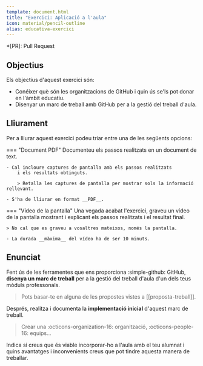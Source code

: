 ```yaml
---
template: document.html
title: "Exercici: Aplicació a l'aula"
icon: material/pencil-outline
alias: educativa-exercici
---
```


*[PR]: Pull Request

## Objectius
Els objectius d'aquest exercici són:

- Conéixer què són les organitzacions de GitHub i
    quin ús se'ls pot donar en l'àmbit educatiu.
- Disenyar un marc de treball amb GitHub
    per a la gestió del treball d'aula.


## Lliurament
Per a lliurar aquest exercici podeu triar entre una de les següents opcions:

=== "Document PDF"
    Documenteu els passos realitzats en un document de text.

    - Cal incloure captures de pantalla amb els passos realitzats
        i els resultats obtinguts.

        > Retalla les captures de pantalla per mostrar sols la informació rellevant.
    
    - S'ha de lliurar en format __PDF__.

=== "Vídeo de la pantalla"
    Una vegada acabat l'exercici, graveu un vídeo de la pantalla
    mostrant i explicant els passos realitzats i el resultat final.

    > No cal que es graveu a vosaltres mateixos, només la pantalla.

    - La durada __màxima__ del vídeo ha de ser 10 minuts.


## Enunciat
Fent ús de les ferramentes que ens proporciona :simple-github: GitHub,
__disenya un marc de treball__ per a la gestió del treball
d'aula d'un dels teus mòduls professonals.

> Pots basar-te en alguna de les propostes vistes a [[proposta-treball]].

Després, realitza i documenta la __implementació inicial__ d'aquest marc de treball.

> Crear una :octicons-organization-16: organització, :octicons-people-16: equips...

Indica si creus que és viable incorporar-ho a l'aula amb el teu alumnat
i quins avantatges i inconvenients creus que pot tindre aquesta manera de treballar.
